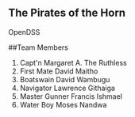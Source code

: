 ## The Pirates of the Horn
OpenDSS


##Team Members

1. Capt'n Margaret A. The Ruthless
2. First Mate David Maitho
3. Boatswain David Wambugu
4. Navigator Lawrence Githaiga
5. Master Gunner Francis Ishmael
5. Water Boy Moses Nandwa


